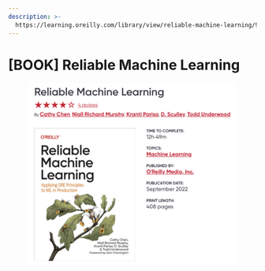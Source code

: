 ```yaml
---
description: >-
  https://learning.oreilly.com/library/view/reliable-machine-learning/9781098106218/
---
```


# \[BOOK] Reliable Machine Learning

<figure><img src="../../../.gitbook/assets/image (239).png" alt=""><figcaption></figcaption></figure>
